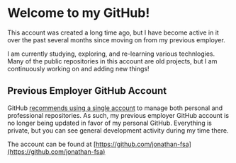 # Welcome to my GitHub!

This account was created a long time ago, but I have become active in it over the past several months since moving on from my previous employer.

I am currently studying, exploring, and re-learning various technlogies. Many of the public repositories in this account are old projects, but I am continuously working on and adding new things!

## Previous Employer GitHub Account

GitHub [recommends using a single account](https://docs.github.com/en/account-and-profile/setting-up-and-managing-your-personal-account-on-github/managing-your-personal-account/merging-multiple-personal-accounts) to manage both personal and professional repositories. As such, my previous employer GitHub account is no longer being updated in favor of my personal GitHub. Everything is private, but you can see general development activity during my time there.

The account can be found at [https://github.com/jonathan-fsa](https://github.com/jonathan-fsa)

